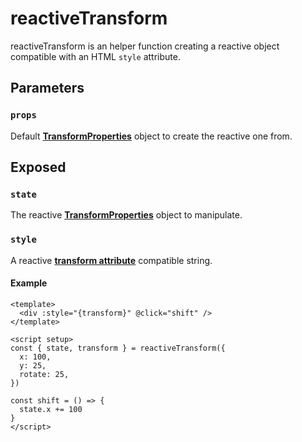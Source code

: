 # reactiveTransform

reactiveTransform is an helper function creating a reactive object compatible with an HTML `style` attribute.

## Parameters

### `props`

Default [**TransformProperties**](https://github.com/vueuse/motion/tree/main/src/types/variants.ts#L21) object to create the reactive one from.

## Exposed

### `state`

The reactive [**TransformProperties**](https://github.com/vueuse/motion/tree/main/src/types/variants.ts#L21) object to manipulate.

### `style`

A reactive [**transform attribute**](https://developer.mozilla.org/en-US/docs/Web/CSS/transform) compatible string.

#### Example

```vue
<template>
  <div :style="{transform}" @click="shift" />
</template>

<script setup>
const { state, transform } = reactiveTransform({
  x: 100,
  y: 25,
  rotate: 25,
})

const shift = () => {
  state.x += 100
}
</script>
```
